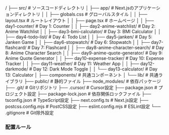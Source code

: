 /
├── src/                          # ソースコードディレクトリ
│   ├── app/                      # Next.jsのアプリケーションディレクトリ
│   │   ├── globals.css           # グローバルスタイル
│   │   ├── layout.tsx            # ルートレイアウト
│   │   ├── page.tsx              # ホームページ
│   │   ├── day1-counter/         # Day 1: Counter
│   │   ├── day2-anime-watchlist/ # Day 2: Anime Watchlist
│   │   ├── day3-bmi-calculator/  # Day 3: BMI Calculator
│   │   ├── day4-todo-list/       # Day 4: Todo List
│   │   ├── day5-janken/          # Day 5: Janken Game
│   │   ├── day6-stopwatch/       # Day 6: Stopwatch
│   │   ├── day7-flashcard/       # Day 7: Flashcard
│   │   ├── day8-anime-character-search/ # Day 8: Anime Character Search
│   │   ├── day9-anime-quote-generator/  # Day 9: Anime Quote Generator
│   │   ├── day10-expense-tracker/ # Day 10: Expense Tracker
│   │   ├── day11-weather/        # Day 11: Weather App
│   │   ├── day12-darkmode/       # Day 12: Dark Mode Toggle
│   │   └── day13-calculator/     # Day 13: Calculator
│   ├── components/                 # 共通コンポーネント
│   └── lib/                        # 共通ライブラリ
├── public/                       # 静的ファイル
├── node_modules/                 # 依存パッケージ
├── .git/                         # Gitリポジトリ
├── .cursor/                      # Cursor設定
├── package.json                  # プロジェクト設定
├── package-lock.json             # 依存関係ロックファイル
├── tsconfig.json                 # TypeScript設定
├── next.config.ts                # Next.js設定
├── postcss.config.mjs            # PostCSS設定
├── eslint.config.mjs             # ESLint設定
└── .gitignore                    # Git除外設定

### 配置ルール